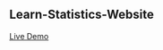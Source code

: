 ## Learn-Statistics-Website
<a href="https://vusisiya.github.io/Learn-Statistics-Website/">Live Demo<a/>

